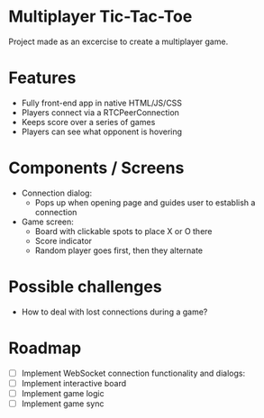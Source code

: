 # Multiplayer Tic-Tac-Toe

Project made as an excercise to create a multiplayer game.

# Features

- Fully front-end app in native HTML/JS/CSS
- Players connect via a RTCPeerConnection
- Keeps score over a series of games
- Players can see what opponent is hovering

# Components / Screens

- Connection dialog:
  - Pops up when opening page and guides user to establish a connection
- Game screen:
  - Board with clickable spots to place X or O there
  - Score indicator
  - Random player goes first, then they alternate

# Possible challenges

- How to deal with lost connections during a game?

# Roadmap

- [ ] Implement WebSocket connection functionality and dialogs:
- [ ] Implement interactive board
- [ ] Implement game logic
- [ ] Implement game sync
